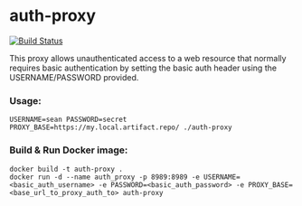 # auth-proxy

[![Build Status](https://travis-ci.org/asedge/auth-proxy.png)](https://travis-ci.org/asedge/auth-proxy)

This proxy allows unauthenticated access to a web resource that normally requires basic authentication by setting the basic auth header using the USERNAME/PASSWORD provided.

### Usage:
```
USERNAME=sean PASSWORD=secret PROXY_BASE=https://my.local.artifact.repo/ ./auth-proxy
```

### Build & Run Docker image:
```
docker build -t auth-proxy .
docker run -d --name auth_proxy -p 8989:8989 -e USERNAME=<basic_auth_username> -e PASSWORD=<basic_auth_password> -e PROXY_BASE=<base_url_to_proxy_auth_to> auth-proxy
```
